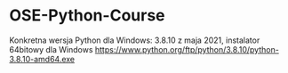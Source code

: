 # OSE-Python-Course

Konkretna wersja Python dla Windows: 3.8.10 z maja 2021, instalator 64bitowy dla Windows https://www.python.org/ftp/python/3.8.10/python-3.8.10-amd64.exe
